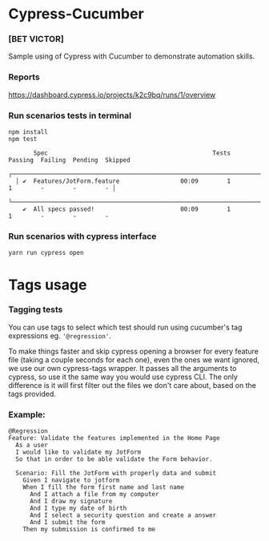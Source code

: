 # Cypress-Cucumber 
### [BET VICTOR]
Sample using of Cypress with Cucumber to demonstrate automation skills.

### Reports
https://dashboard.cypress.io/projects/k2c9bq/runs/1/overview

### Run scenarios tests in terminal
```
npm install
npm test
```  
```
       Spec                                              Tests  Passing  Failing  Pending  Skipped  
  ┌────────────────────────────────────────────────────────────────────────────────────────────────┐
  │ ✔  Features/JotForm.feature                 00:09        1        1        -        -        - │
  └────────────────────────────────────────────────────────────────────────────────────────────────┘
    ✔  All specs passed!                        00:09        1        1        -        -        -  

```
### Run scenarios with cypress interface
```
yarn run cypress open
```  

# Tags usage

### Tagging tests
You can use tags to select which test should run using cucumber's tag expressions
eg. `'@regression'`.

To make things faster and skip cypress opening a browser for every feature file (taking a couple seconds for each one), 
even the ones we want ignored, we use our own cypress-tags wrapper. It passes all the arguments to cypress, 
so use it the same way you would use cypress CLI. The only difference is it will first filter out the files we don't care about, 
based on the tags provided. 

### Example:

```
@Regression
Feature: Validate the features implemented in the Home Page
  As a user
  I would like to validate my JotForm
  So that in order to be able validate the Form behavior.

  Scenario: Fill the JotForm with properly data and submit
    Given I navigate to jotform
    When I fill the form first name and last name
      And I attach a file from my computer
      And I draw my signature
      And I type my date of birth
      And I select a security question and create a answer
      And I submit the form
    Then my submission is confirmed to me
```